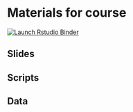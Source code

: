 # Materials for course

<!-- badges: start -->
[![Launch Rstudio Binder](http://mybinder.org/badge_logo.svg)](https://mybinder.org/v2/gh/louisahsmith/r-materials-F19/master?urlpath=rstudio)
<!-- badges: end -->

## Slides

## Scripts

## Data

